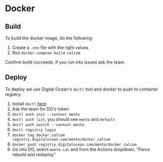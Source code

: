 # Docker
## Build
To build the docker image, do the following:
1. Create a `.env` file with the right values
2. Run `docker-compose build calcom`

Confirm build succeeds, if you run into issues ask the team.

## Deploy
To deploy we use Digital Ocean's `doctl` tool and docker to push to container registry.
1. Install `doctl` [here](https://docs.digitalocean.com/reference/doctl/how-to/install/)
2. Ask the team for DO's token
3. `doctl auth init --context mento`
4. `doctl auth list`, you should see `mento` and `default`
5. `doctl auth switch --context mento`
6. `doctl registry login`
7. `docker tag docker_calcom registry.digitalocean.com/mento/docker_calcom`
8. `docker push registry.digitalocean.com/mento/docker_calcom`
9. Go into DO, select `mento-cal` and from the Actions dropdown, "Force rebuild and redeploy"
